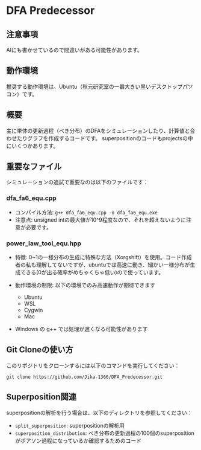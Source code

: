 # DFA Predecessor

## 注意事項
AIにも書かせているので間違いがある可能性があります。

## 動作環境
推奨する動作環境は、Ubuntu（秋元研究室の一番大きい黒いデスクトップパソコン）です。

## 概要
主に単体の更新過程（べき分布）のDFAをシミュレーションしたり、計算値と合わせたりグラフを作成するコードです。
superpositionのコードもprojectsの中にいくつかあります。

## 重要なファイル
シミュレーションの追試で重要なのは以下のファイルです：

### dfa_fa6_equ.cpp
- コンパイル方法: `g++ dfa_fa6_equ.cpp -o dfa_fa6_equ.exe`
- 注意点: unsigned intの最大値が10^9程度なので、それを超えないように注意が必要です。

### power_law_tool_equ.hpp
- 特徴: 0~1の一様分布の生成に特殊な方法（Xorgshift）を使用。コード作成者の私も理解してないですが、ubuntuでは高速に動き、細かい一様分布が生成できる(0が出る確率がめちゃくちゃ低い)ので使っています。

- 動作環境の制限: 以下の環境でのみ高速動作が期待できます
  - Ubuntu
  - WSL
  - Cygwin
  - Mac
- Windows の g++ では処理が遅くなる可能性があります

## Git Cloneの使い方
このリポジトリをクローンするには以下のコマンドを実行してください：

```
git clone https://github.com/Jika-1366/DFA_Predecessor.git
```




## Superposition関連
superpositionの解析を行う場合は、以下のディレクトリを参照してください：

- `split_superposition`: superpositionの解析用
- `superposition_distribution`: べき分布の更新過程の100個のsuperpositionがポアソン過程になっているか確認するためのコード
